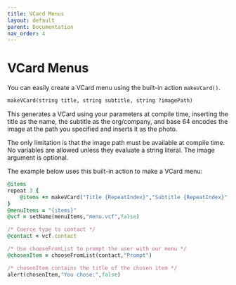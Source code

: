 ```yaml
---
title: VCard Menus
layout: default
parent: Documentation
nav_order: 4
---
```


# VCard Menus

You can easily create a VCard menu using the built-in action `makeVCard()`.

```ruby
makeVCard(string title, string subtitle, string ?imagePath)
```

This generates a VCard using your parameters at compile time, inserting the title as the name, the subtitle as the org/company, and base 64 encodes the image at the path you specified and inserts it as the photo.

The only limitation is that the image path must be available at compile time. No variables are allowed unless they evaluate a string literal. The image argument is optional.

The example below uses this built-in action to make a VCard menu:

```ruby
@items
repeat 3 {
    @items += makeVCard("Title {RepeatIndex}","Subtitle {RepeatIndex}","assets/cherri_icon.png")
}
@menuItems = "{items}"
@vcf = setName(menuItems,"menu.vcf",false)

/* Coerce type to contact */
@contact = vcf.contact

/* Use chooseFromList to prompt the user with our menu */
@chosenItem = chooseFromList(contact,"Prompt")

/* chosenItem contains the title of the chosen item */
alert(chosenItem,"You chose:",false)
```
